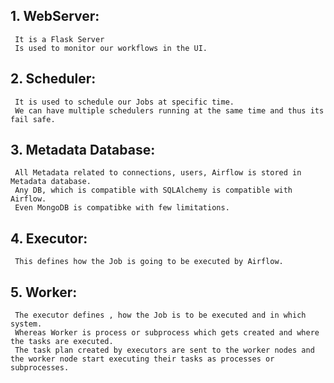 ## 1. WebServer:
     It is a Flask Server  
     Is used to monitor our workflows in the UI.

## 2. Scheduler:
     It is used to schedule our Jobs at specific time.
     We can have multiple schedulers running at the same time and thus its fail safe.

## 3. Metadata Database:
     All Metadata related to connections, users, Airflow is stored in Metadata database.
     Any DB, which is compatible with SQLAlchemy is compatible with Airflow.
     Even MongoDB is compatibke with few limitations.

## 4. Executor:
     This defines how the Job is going to be executed by Airflow.

## 5. Worker:
     The executor defines , how the Job is to be executed and in which system.
     Whereas Worker is process or subprocess which gets created and where the tasks are executed.
     The task plan created by executors are sent to the worker nodes and the worker node start executing their tasks as processes or subprocesses.